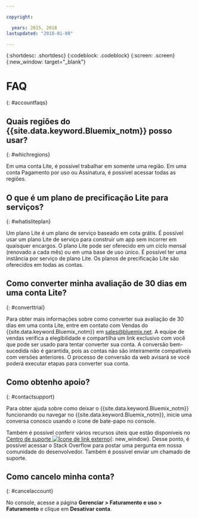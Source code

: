```yaml
---

copyright:

  years: 2015, 2018
lastupdated: "2018-01-08"

---
```


{:shortdesc: .shortdesc}
{:codeblock: .codeblock}
{:screen: .screen}
{:new_window: target="_blank"}

# FAQ
{: #accountfaqs} 

## Quais regiões do {{site.data.keyword.Bluemix_notm}} posso usar?
{: #whichregions}

Em uma conta Lite, é possível trabalhar em somente uma região. Em uma conta Pagamento por uso ou Assinatura, é possível acessar todas as regiões. 

## O que é um plano de precificação Lite para serviços?
{: #whatisliteplan}

Um plano Lite é um plano de serviço baseado em cota grátis. É possível usar um plano Lite de serviço para construir um app sem incorrer em quaisquer encargos. O plano Lite pode ser oferecido em um ciclo mensal (renovado a cada mês) ou em uma base de uso único. É possível ter uma instância por serviço de plano Lite. Os planos de precificação Lite são oferecidos em todas as contas.

## Como converter minha avaliação de 30 dias em uma conta Lite?
{: #converttrial}

Para obter mais informações sobre como converter sua avaliação de 30 dias em uma conta Lite, entre em contato com Vendas do {{site.data.keyword.Bluemix_notm}} em [sales@bluemix.net](sales@bluemix.net). A equipe de vendas verifica a elegibilidade e compartilha um link exclusivo com você que pode ser usado para tentar converter sua conta. A conversão bem-sucedida não é garantida, pois as contas não são inteiramente compatíveis com versões anteriores. O processo de conversão da web avisará se você poderá executar etapas para converter sua conta.

## Como obtenho apoio?
{: #contactsupport}

Para obter ajuda sobre como deixar o {{site.data.keyword.Bluemix_notm}} funcionando ou navegar no {{site.data.keyword.Bluemix_notm}}, inicie uma conversa conosco usando o ícone de bate-papo no console. 

Também é possível conferir vários recursos úteis que estão disponíveis no [Centro de suporte ![Ícone de link externo](../icons/launch-glyph.svg)](https://console.bluemix.net/unifiedsupport/supportcenter){: new_window}. Desse ponto, é possível acessar o Stack Overflow para postar uma pergunta em nossa comunidade do desenvolvedor. Também é possível enviar um chamado de suporte.  

## Como cancelo minha conta?
{: #cancelaccount}

No console, acesse a página **Gerenciar > Faturamento e uso > Faturamento** e clique em **Desativar conta**.
